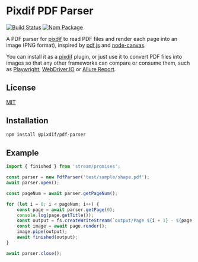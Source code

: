 # Pixdif PDF Parser
[![Build Status](https://github.com/pixdif/pdf-parser/workflows/Node.js%20CI/badge.svg?branch=main)](https://github.com/pixdif/pdf-parser/actions?query=workflow%3ANode.js%20CI+branch%3Amain)
[![Npm Package](https://img.shields.io/npm/v/@pixdif/pdf-parser.svg)](https://npmjs.org/package/@pixdif/pdf-parser)

A PDF parser for [pixdif](https://github.com/pixdif/pixdif) to read PDF files and render each page into an image (PNG format), inspired by [pdf.js](https://github.com/mozilla/pdf.js) and [node-canvas](https://github.com/Automattic/node-canvas).

You can install it as a [pixdif](https://github.com/pixdif/pixdif) plugin, or just use it to convert PDF files into images so that any other frameworks can compare or consume them, such as [Playwright](https://playwright.dev), [WebDriver.IO](https://webdriver.io) or [Allure Report](https://allurereport.org).

## License

[MIT](http://opensource.org/licenses/MIT)

## Installation

```sh
npm install @pixdif/pdf-parser
```

## Example

```ts
import { finished } from 'stream/promises';

const parser = new PdfParser('test/sample/shape.pdf');
await parser.open();

const pageNum = await parser.getPageNum();

for (let i = 0; i < pageNum; i++) {
	const page = await parser.getPage(0);
	console.log(page.getTitle());
	const output = fs.createWriteStream(`output/Page ${i + 1} - ${page.getTitle()}.png`);
	const image = await page.render();
	image.pipe(output);
	await finished(output);
}

await parser.close();
```
